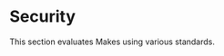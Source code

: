 <!--
SPDX-FileCopyrightText: 2022 Fluid Attacks and Makes contributors

SPDX-License-Identifier: MIT
-->

# Security

This section evaluates Makes using various standards.
